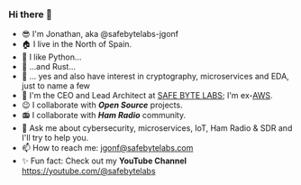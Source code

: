 ### Hi there :wave:
<!--
**ea1het/ea1het** is a ✨ _special_ ✨ repository because its `README.md` (this file) appears on your GitHub profile.
<img align="right" src="https://github-readme-stats.vercel.app/api?username=ea1het&show_icons=true">
//-->

- :sunglasses: I'm Jonathan, aka @safebytelabs-jgonf
- :house: I live in the North of Spain.
- :snake: I like Python...
- :crab: ...and Rust...
- 👀 ... yes and also have interest in cryptography, microservices and EDA, just to name a few
- :office: I'm the CEO and Lead Architect at [SAFE BYTE LABS](https://safebytelabs.com); I'm ex-[AWS](https://aws.amazon.com/).
- :wink: I collaborate with _**Open Source**_ projects.
- :radio: I collaborate with _**Ham Radio**_ community.
- :speech_balloon: Ask me about cybersecurity, microservices, IoT, Ham Radio & SDR and I'll try to help you.
- :mailbox: How to reach me: jgonf@safebytelabs.com 
- :sparkles: Fun fact: Check out my **YouTube Channel** https://youtube.com/@safebytelabs

<!---
safebytelabs-jgonf/safebytelabs-jgonf is a ✨ special ✨ repository because its `README.md` (this file) appears on your GitHub profile.
You can click the Preview link to take a look at your changes.
--->
